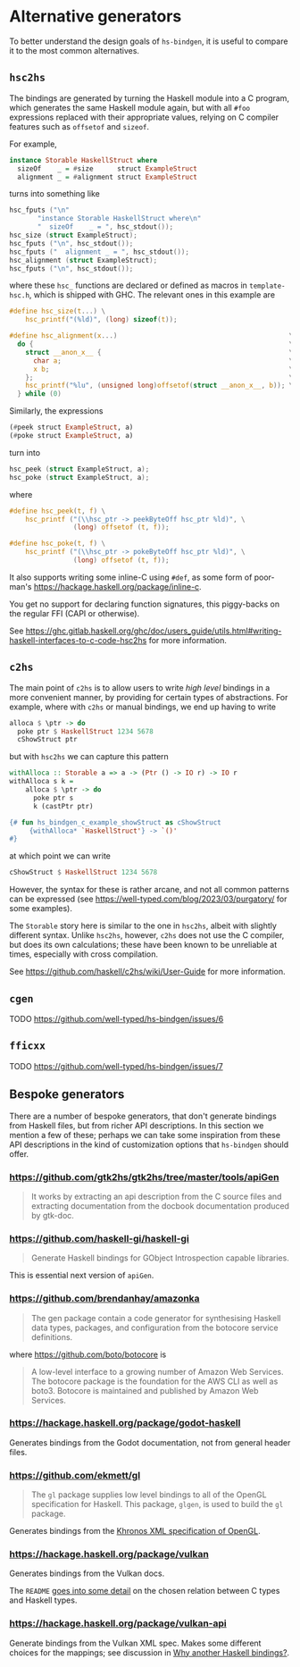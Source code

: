 # Alternative generators

To better understand the design goals of `hs-bindgen`, it is useful to compare
it to the most common alternatives.

## `hsc2hs`

The bindings are generated by turning the Haskell module into a C program, which
generates the same Haskell module again, but with all `#foo` expressions
replaced with their appropriate values, relying on C compiler features such as
`offsetof` and `sizeof`.

For example,

```haskell
instance Storable HaskellStruct where
  sizeOf    _ = #size      struct ExampleStruct
  alignment _ = #alignment struct ExampleStruct
```

turns into something like

```c
hsc_fputs ("\n"
       "instance Storable HaskellStruct where\n"
       "  sizeOf    _ = ", hsc_stdout());
hsc_size (struct ExampleStruct);
hsc_fputs ("\n", hsc_stdout());
hsc_fputs ("  alignment _ = ", hsc_stdout());
hsc_alignment (struct ExampleStruct);
hsc_fputs ("\n", hsc_stdout());
```

where these `hsc_` functions are declared or defined as macros in
`template-hsc.h`, which is shipped with GHC. The relevant ones in this
example are

```c
#define hsc_size(t...) \
    hsc_printf("(%ld)", (long) sizeof(t));

#define hsc_alignment(x...)                                           \
  do {                                                                \
    struct __anon_x__ {                                               \
      char a;                                                         \
      x b;                                                            \
    };                                                                \
    hsc_printf("%lu", (unsigned long)offsetof(struct __anon_x__, b)); \
  } while (0)
```

Similarly, the expressions

```haskell
(#peek struct ExampleStruct, a)
(#poke struct ExampleStruct, a)
```

turn into

```c
hsc_peek (struct ExampleStruct, a);
hsc_poke (struct ExampleStruct, a);
```

where

```c
#define hsc_peek(t, f) \
    hsc_printf ("(\\hsc_ptr -> peekByteOff hsc_ptr %ld)", \
                (long) offsetof (t, f));

#define hsc_poke(t, f) \
    hsc_printf ("(\\hsc_ptr -> pokeByteOff hsc_ptr %ld)", \
                (long) offsetof (t, f));
```

It also supports writing some inline-C using `#def`, as some form of poor-man's
<https://hackage.haskell.org/package/inline-c>.

You get no support for declaring function signatures, this piggy-backs on the
regular FFI (CAPI or otherwise).

See https://ghc.gitlab.haskell.org/ghc/doc/users_guide/utils.html#writing-haskell-interfaces-to-c-code-hsc2hs for more information.

## `c2hs`

The main point of `c2hs` is to allow users to write _high level_ bindings in
a more convenient manner, by providing for certain types of abstractions.
For example, where with `c2hs` or manual bindings, we end up having to write

```haskell
alloca $ \ptr -> do
  poke ptr $ HaskellStruct 1234 5678
  cShowStruct ptr
```

but with `hsc2hs` we can capture this pattern

```haskell
withAlloca :: Storable a => a -> (Ptr () -> IO r) -> IO r
withAlloca s k =
    alloca $ \ptr -> do
      poke ptr s
      k (castPtr ptr)

{# fun hs_bindgen_c_example_showStruct as cShowStruct
     {withAlloca* `HaskellStruct'} -> `()'
#}
```

at which point we can write

```haskell
cShowStruct $ HaskellStruct 1234 5678
```

However, the syntax for these is rather arcane, and not all common patterns can
be expressed (see https://well-typed.com/blog/2023/03/purgatory/ for some
examples).

The `Storable` story here is similar to the one in `hsc2hs`, albeit with
slightly different syntax. Unlike `hsc2hs`, however, `c2hs` does not use the C
compiler, but does its own calculations; these have been known to be unreliable
at times, especially with cross compilation.

See https://github.com/haskell/c2hs/wiki/User-Guide for more information.

## `cgen`

TODO <https://github.com/well-typed/hs-bindgen/issues/6>

## `fficxx`

TODO <https://github.com/well-typed/hs-bindgen/issues/7>

## Bespoke generators

There are a number of bespoke generators, that don't generate bindings from
Haskell files, but from richer API descriptions. In this section we mention a
few of these; perhaps we can take some inspiration from these API descriptions
in the kind of customization options that `hs-bindgen` should offer.

### https://github.com/gtk2hs/gtk2hs/tree/master/tools/apiGen

> It works by extracting an api description from the C source files and
> extracting documentation from the docbook documentation produced by gtk-doc.

### https://github.com/haskell-gi/haskell-gi

> Generate Haskell bindings for GObject Introspection capable libraries.

This is essential next version of `apiGen`.

### https://github.com/brendanhay/amazonka

> The gen package contain a code generator for synthesising Haskell data types,
> packages, and configuration from the botocore service definitions.

where https://github.com/boto/botocore is

> A low-level interface to a growing number of Amazon Web Services. The botocore
> package is the foundation for the AWS CLI as well as boto3. Botocore is
> maintained and published by Amazon Web Services.

### https://hackage.haskell.org/package/godot-haskell

Generates bindings from the Godot documentation, not from general header files.

### https://github.com/ekmett/gl

> The `gl` package supplies low level bindings to all of the OpenGL
> specification for Haskell. This package, `glgen`, is used to build the `gl`
> package.

Generates bindings from the [Khronos XML specification of
OpenGL](https://registry.khronos.org/OpenGL/).

### https://hackage.haskell.org/package/vulkan

Generates bindings from the Vulkan docs.

The `README`
[goes into some detail](https://github.com/expipiplus1/vulkan?tab=readme-ov-file#how-the-c-types-relate-to-haskell-types)
on the chosen relation between C types and Haskell types.

### https://hackage.haskell.org/package/vulkan-api

Generate bindings from the Vulkan XML spec. Makes some different choices for the
mappings; see discussion in
[Why another Haskell bindings?](https://github.com/achirkin/vulkan?tab=readme-ov-file#why-another-haskell-bindings).
